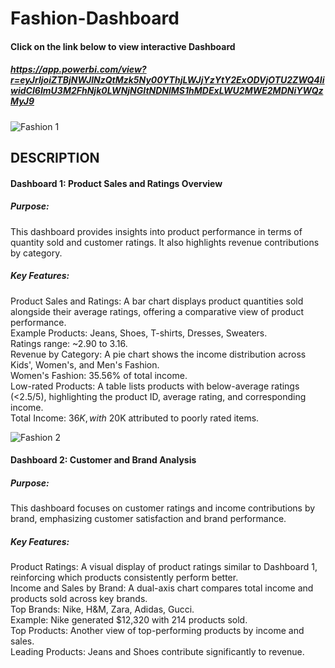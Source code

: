 # Fashion-Dashboard

#### Click on the link below to view interactive Dashboard

##### https://app.powerbi.com/view?r=eyJrIjoiZTBjNWJlNzQtMzk5Ny00YThjLWJjYzYtY2ExODVjOTU2ZWQ4IiwidCI6ImU3M2FhNjk0LWNjNGItNDNlMS1hMDExLWU2MWE2MDNiYWQzMyJ9


![Fashion 1](https://github.com/user-attachments/assets/79fcddf5-c71c-4669-96aa-4dac4a2781f2)

## DESCRIPTION

#### Dashboard 1: Product Sales and Ratings Overview

##### Purpose:
This dashboard provides insights into product performance in terms of quantity sold and customer ratings. It also highlights revenue contributions by category.

##### Key Features:

Product Sales and Ratings: A bar chart displays product quantities sold alongside their average ratings, offering a comparative view of product performance.\
Example Products: Jeans, Shoes, T-shirts, Dresses, Sweaters.\
Ratings range: ~2.90 to 3.16.\
Revenue by Category: A pie chart shows the income distribution across Kids', Women's, and Men's Fashion.\
Women's Fashion: 35.56% of total income.\
Low-rated Products: A table lists products with below-average ratings (<2.5/5), highlighting the product ID, average rating, and corresponding income.\
Total Income: $36K, with ~$20K attributed to poorly rated items.


![Fashion 2](https://github.com/user-attachments/assets/8c62a8b1-ebaf-4e41-8371-3822e2bac5d4)

#### Dashboard 2: Customer and Brand Analysis

##### Purpose:
This dashboard focuses on customer ratings and income contributions by brand, emphasizing customer satisfaction and brand performance.

##### Key Features:

Product Ratings: A visual display of product ratings similar to Dashboard 1, reinforcing which products consistently perform better.\
Income and Sales by Brand: A dual-axis chart compares total income and products sold across key brands.\
Top Brands: Nike, H&M, Zara, Adidas, Gucci.\
Example: Nike generated $12,320 with 214 products sold.\
Top Products: Another view of top-performing products by income and sales.\
Leading Products: Jeans and Shoes contribute significantly to revenue.
